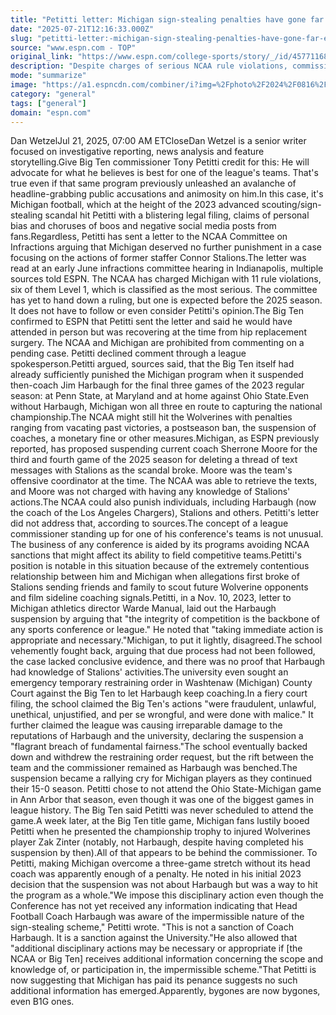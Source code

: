 ```yaml
---
title: "Petitti letter: Michigan sign-stealing penalties have gone far enough"
date: "2025-07-21T12:16:33.000Z"
slug: "petitti-letter:-michigan-sign-stealing-penalties-have-gone-far-enough"
source: "www.espn.com - TOP"
original_link: "https://www.espn.com/college-sports/story/_/id/45771168/ncaa-michigan-sign-stealing"
description: "Despite charges of serious NCAA rule violations, commissioner indicates sanctions have run their course"
mode: "summarize"
image: "https://a1.espncdn.com/combiner/i?img=%2Fphoto%2F2024%2F0816%2Fr1374198_1296x729_16%2D9.jpg"
category: "general"
tags: ["general"]
domain: "espn.com"
---
```

<p>Dan WetzelJul 21, 2025, 07:00 AM ETCloseDan Wetzel is a senior writer focused on investigative reporting, news analysis and feature storytelling.Give Big Ten commissioner Tony Petitti credit for this: He will advocate for what he believes is best for one of the league's teams. That's true even if that same program previously unleashed an avalanche of headline-grabbing public accusations and animosity on him.In this case, it's Michigan football, which at the height of the 2023 advanced scouting/sign-stealing scandal hit Petitti with a blistering legal filing, claims of personal bias and choruses of boos and negative social media posts from fans.Regardless, Petitti has sent a letter to the NCAA Committee on Infractions arguing that Michigan deserved no further punishment in a case focusing on the actions of former staffer Connor Stalions.The letter was read at an early June infractions committee hearing in Indianapolis, multiple sources told ESPN. The NCAA has charged Michigan with 11 rule violations, six of them Level 1, which is classified as the most serious. The committee has yet to hand down a ruling, but one is expected before the 2025 season. It does not have to follow or even consider Petitti's opinion.The Big Ten confirmed to ESPN that Petitti sent the letter and said he would have attended in person but was recovering at the time from hip replacement surgery. The NCAA and Michigan are prohibited from commenting on a pending case. Petitti declined comment through a league spokesperson.Petitti argued, sources said, that the Big Ten itself had already sufficiently punished the Michigan program when it suspended then-coach Jim Harbaugh for the final three games of the 2023 regular season: at Penn State, at Maryland and at home against Ohio State.Even without Harbaugh, Michigan won all three en route to capturing the national championship.The NCAA might still hit the Wolverines with penalties ranging from vacating past victories, a postseason ban, the suspension of coaches, a monetary fine or other measures.Michigan, as ESPN previously reported, has proposed suspending current coach Sherrone Moore for the third and fourth game of the 2025 season for deleting a thread of text messages with Stalions as the scandal broke. Moore was the team's offensive coordinator at the time. The NCAA was able to retrieve the texts, and Moore was not charged with having any knowledge of Stalions' actions.The NCAA could also punish individuals, including Harbaugh (now the coach of the Los Angeles Chargers), Stalions and others. Petitti's letter did not address that, according to sources.The concept of a league commissioner standing up for one of his conference's teams is not unusual. The business of any conference is aided by its programs avoiding NCAA sanctions that might affect its ability to field competitive teams.Petitti's position is notable in this situation because of the extremely contentious relationship between him and Michigan when allegations first broke of Stalions sending friends and family to scout future Wolverine opponents and film sideline coaching signals.Petitti, in a Nov. 10, 2023, letter to Michigan athletics director Warde Manual, laid out the Harbaugh suspension by arguing that "the integrity of competition is the backbone of any sports conference or league." He noted that "taking immediate action is appropriate and necessary."Michigan, to put it lightly, disagreed.The school vehemently fought back, arguing that due process had not been followed, the case lacked conclusive evidence, and there was no proof that Harbaugh had knowledge of Stalions' activities.The university even sought an emergency temporary restraining order in Washtenaw (Michigan) County Court against the Big Ten to let Harbaugh keep coaching.In a fiery court filing, the school claimed the Big Ten's actions "were fraudulent, unlawful, unethical, unjustified, and per se wrongful, and were done with malice." It further claimed the league was causing irreparable damage to the reputations of Harbaugh and the university, declaring the suspension a "flagrant breach of fundamental fairness."The school eventually backed down and withdrew the restraining order request, but the rift between the team and the commissioner remained as Harbaugh was benched.The suspension became a rallying cry for Michigan players as they continued their 15-0 season. Petitti chose to not attend the Ohio State-Michigan game in Ann Arbor that season, even though it was one of the biggest games in league history. The Big Ten said Petitti was never scheduled to attend the game.A week later, at the Big Ten title game, Michigan fans lustily booed Petitti when he presented the championship trophy to injured Wolverines player Zak Zinter (notably, not Harbaugh, despite having completed his suspension by then).All of that appears to be behind the commissioner. To Petitti, making Michigan overcome a three-game stretch without its head coach was apparently enough of a penalty. He noted in his initial 2023 decision that the suspension was not about Harbaugh but was a way to hit the program as a whole."We impose this disciplinary action even though the Conference has not yet received any information indicating that Head Football Coach Harbaugh was aware of the impermissible nature of the sign-stealing scheme," Petitti wrote. "This is not a sanction of Coach Harbaugh. It is a sanction against the University."He also allowed that "additional disciplinary actions may be necessary or appropriate if [the NCAA or Big Ten] receives additional information concerning the scope and knowledge of, or participation in, the impermissible scheme."That Petitti is now suggesting that Michigan has paid its penance suggests no such additional information has emerged.Apparently, bygones are now bygones, even B1G ones.</p>